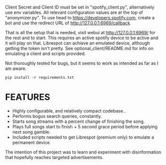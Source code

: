 Client Secret and Client ID must be set in "spotify_client.py", alternatively use env variables.
All relevant configuration values are at the top of "anonymizer.py".
To use head to https://developers.spotify.com, create a bot and use the redirect URL of http://127.0.0.1:6969/callback.

That is all the setup that is needed, visit webui at http://127.0.0.1:6969/ for the rest and to start.
This requires an active spotify device to be active and it will play on that. Librespot can achieve an emulated device, although getting the token isn't pretty. See optional_client/README.md for info on emulating a client and scripts provided.

Not thoroughly tested for bugs, but it seems to work as intended as far as I am aware.

`pip install -r requirements.txt`
# FEATURES

- Highly configurable, and relatively compact codebase..
- Performs bogus search queries, constantly.
- Starts song streams with a percent change of finishing the song.
- Plays full songs start to finish + 5 second grace period before applying next song gamble.
- Included scripts needed to get Librespot (premium only) to emulate a permanent device.

The intention of this project was to learn and experiment with disinformation that hopefully reaches targeted advertisements.